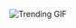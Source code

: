 
<!-- GIF_SECTION -->
![Trending GIF](https://media2.giphy.com/media/v1.Y2lkPThiYjIxNzcyY2N2M2QzNmVqMWsyN3NrMTk4MmQ3MWdjNTMwaXk4dzVpd29wODhvdyZlcD12MV9naWZzX3NlYXJjaCZjdD1n/pqMSyHmekA1Qe7Utp7/giphy.gif)
<!-- END_GIF_SECTION -->
